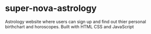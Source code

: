 # super-nova-astrology
 Astrology website where users can sign up and find out thier personal birthchart and horoscopes. Built with HTML CSS and JavaScript
